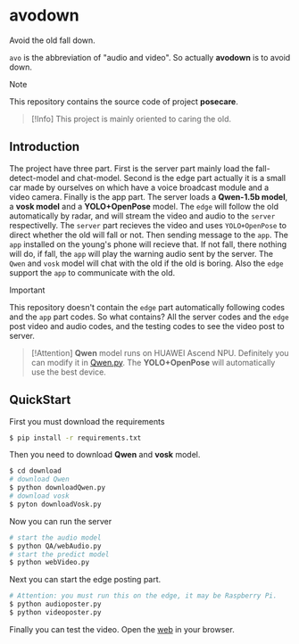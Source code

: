 # avodown

Avoid the old fall down. <br>

`avo` is the abbreviation of "audio and video". So actually **avodown** is to avoid down.

> [!Note]
> This repository contains the source code of project **posecare**.

> [!Info]
> This project is mainly oriented to caring the old.

## Introduction

The project have three part. First is the server part mainly load the fall-detect-model and chat-model. Second is the edge part actually it is a small car made by ourselves on which have a voice broadcast module and a video camera. Finally is the app part. The server loads a **Qwen-1.5b model**, a **vosk model** and a **YOLO+OpenPose** model. The `edge` will follow the old automatically by radar, and will stream the video and audio to the `server` respectivelly. The `server` part recieves the video and uses `YOLO+OpenPose` to direct whether the old will fall or not. Then sending message to the `app`. The `app` installed on the young's phone will recieve that. If not fall, there nothing will do, if fall, the `app` will play the warning audio sent by the server. The `Qwen` and `vosk` model will chat with the old if the old is boring. Also the `edge` support the `app` to communicate with the old.

> [!Important]
> This repository doesn't contain the `edge` part automatically following codes and the `app` part codes. So what contains? All the server codes and the `edge` post video and audio codes, and the testing codes to see the video post to server.

> [!Attention]
> **Qwen** model runs on HUAWEI Ascend NPU. Definitely you can modify it in [Qwen.py](./server/QA/Qwen.py). The **YOLO+OpenPose** will automatically use the best device.

## QuickStart

First you must download the requirements

```bash
$ pip install -r requirements.txt
```

Then you need to download **Qwen** and **vosk** model.

```bash
$ cd download
# download Qwen
$ python downloadQwen.py
# download vosk
$ pyton downloadVosk.py
```

Now you can run the server

```bash
# start the audio model
$ python QA/webAudio.py
# start the predict model
$ python webVideo.py
```

Next you can start the edge posting part.

```bash
# Attention: you must run this on the edge, it may be Raspberry Pi.
$ python audioposter.py
$ python videoposter.py
```

Finally you can test the video. Open the [web](./client/APP/videoview.html) in your browser.
